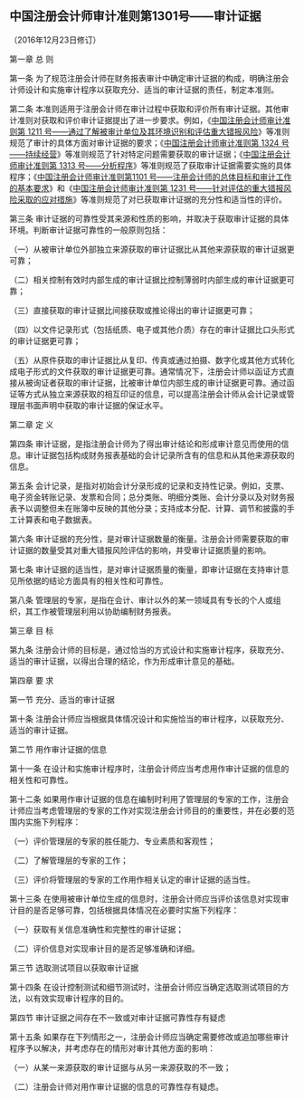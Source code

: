 ## 中国注册会计师审计准则第1301号——审计证据

（2016年12月23日修订）

第一章 总 则

第一条 为了规范注册会计师在财务报表审计中确定审计证据的构成，明确注册会计师设计和实施审计程序以获取充分、适当的审计证据的责任，制定本准则。

第二条 本准则适用于注册会计师在审计过程中获取和评价所有审计证据。其他审计准则对获取和评价审计证据提出了进一步要求。例如，《[中国注册会计师审计准则第 1211 号——通过了解被审计单位及其环境识别和评估重大错报风险](https://cicpa.wkinfo.com.cn/document/show?collection=legislation&aid=MTAxMDAwMTAwNTc%3D&language=中文)》等准则规范了审计的具体方面对审计证据的要求；《[中国注册会计师审计准则第 1324 号——持续经营](https://cicpa.wkinfo.com.cn/document/show?collection=legislation&aid=MTAxMDAxMjIzMzY%3D&language=中文)》等准则规范了针对特定问题需要获取的审计证据；《[中国注册会计师审计准则第 1313 号——分析程序](https://cicpa.wkinfo.com.cn/document/show?collection=legislation&aid=MTAxMDAwMTAwNzI%3D&language=中文)》等准则规范了获取审计证据需要实施的具体程序；《[中国注册会计师审计准则第1101 号——注册会计师的总体目标和审计工作的基本要求](https://cicpa.wkinfo.com.cn/document/show?collection=legislation&aid=MTAxMDAwMTAwNDU%3D&language=中文)》和《[中国注册会计师审计准则第 1231 号——针对评估的重大错报风险采取的应对措施](https://cicpa.wkinfo.com.cn/document/show?collection=legislation&aid=MTAxMDAwMTAwNjI%3D&language=中文)》等准则规范了对已获取审计证据的充分性和适当性的评价。

第三条 审计证据的可靠性受其来源和性质的影响，并取决于获取审计证据的具体环境。判断审计证据可靠性的一般原则包括：

（一）从被审计单位外部独立来源获取的审计证据比从其他来源获取的审计证据更可靠；

（二）相关控制有效时内部生成的审计证据比控制薄弱时内部生成的审计证据更可靠；

（三）直接获取的审计证据比间接获取或推论得出的审计证据更可靠；

（四）以文件记录形式（包括纸质、电子或其他介质）存在的审计证据比口头形式的审计证据更可靠；

（五）从原件获取的审计证据比从复印、传真或通过拍摄、数字化或其他方式转化成电子形式的文件获取的审计证据更可靠。通常情况下，注册会计师以函证方式直接从被询证者获取的审计证据，比被审计单位内部生成的审计证据更可靠。通过函证等方式从独立来源获取的相互印证的信息，可以提高注册会计师从会计记录或管理层书面声明中获取的审计证据的保证水平。

第二章 定 义

第四条 审计证据，是指注册会计师为了得出审计结论和形成审计意见而使用的信息。审计证据包括构成财务报表基础的会计记录所含有的信息和从其他来源获取的信息。

第五条 会计记录，是指对初始会计分录形成的记录和支持性记录。例如，支票、电子资金转账记录、发票和合同；总分类账、明细分类账、会计分录以及对财务报表予以调整但未在账簿中反映的其他分录；支持成本分配、计算、调节和披露的手工计算表和电子数据表。

第六条 审计证据的充分性，是对审计证据数量的衡量。注册会计师需要获取的审计证据的数量受其对重大错报风险评估的影响，并受审计证据质量的影响。

第七条 审计证据的适当性，是对审计证据质量的衡量，即审计证据在支持审计意见所依据的结论方面具有的相关性和可靠性。

第八条 管理层的专家，是指在会计、审计以外的某一领域具有专长的个人或组织，其工作被管理层利用以协助编制财务报表。

第三章 目 标

第九条 注册会计师的目标是，通过恰当的方式设计和实施审计程序，获取充分、适当的审计证据，以得出合理的结论，作为形成审计意见的基础。

第四章 要 求

第一节 充分、适当的审计证据

第十条 注册会计师应当根据具体情况设计和实施恰当的审计程序，以获取充分、适当的审计证据。

第二节 用作审计证据的信息

第十一条 在设计和实施审计程序时，注册会计师应当考虑用作审计证据的信息的相关性和可靠性。

第十二条 如果用作审计证据的信息在编制时利用了管理层的专家的工作，注册会计师应当考虑管理层的专家的工作对实现注册会计师目的的重要性，并在必要的范围内实施下列程序：

（一）评价管理层的专家的胜任能力、专业素质和客观性；

（二）了解管理层的专家的工作；

（三）评价将管理层的专家的工作用作相关认定的审计证据的适当性。

第十三条 在使用被审计单位生成的信息时，注册会计师应当评价该信息对实现审计目的是否足够可靠，包括根据具体情况在必要时实施下列程序：

（一）获取有关信息准确性和完整性的审计证据；

（二）评价信息对实现审计目的是否足够准确和详细。

第三节 选取测试项目以获取审计证据

第十四条 在设计控制测试和细节测试时，注册会计师应当确定选取测试项目的方法，以有效实现审计程序的目的。

第四节 审计证据之间存在不一致或对审计证据可靠性存有疑虑

第十五条 如果存在下列情形之一，注册会计师应当确定需要修改或追加哪些审计程序予以解决，并考虑存在的情形对审计其他方面的影响：

（一）从某一来源获取的审计证据与从另一来源获取的不一致；

（二）注册会计师对用作审计证据的信息的可靠性存有疑虑。